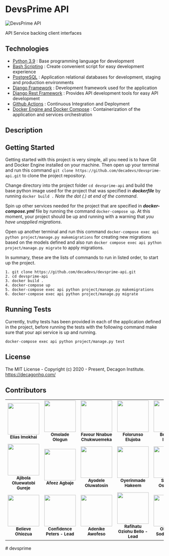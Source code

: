 # DevsPrime API

![DevsPrime API](https://github.com/decadevs/devsprime-api/actions/workflows/ci.yml/badge.svg?branch=main)

API Service backing client interfaces

## Technologies

* [Python 3.9](https://python.org) : Base programming language for development
* [Bash Scripting](https://www.codecademy.com/learn/learn-the-command-line/modules/bash-scripting) : Create convenient script for easy development experience
* [PostgreSQL](https://www.postgresql.org/) : Application relational databases for development, staging and production environments
* [Django Framework](https://www.djangoproject.com/) : Development framework used for the application
* [Django Rest Framework](https://www.django-rest-framework.org/) : Provides API development tools for easy API development
* [Github Actions](https://docs.github.com/en/free-pro-team@latest/actions) : Continuous Integration and Deployment
* [Docker Engine and Docker Compose](https://www.docker.com/) : Containerization of the application and services orchestration

## Description


## Getting Started

Getting started with this project is very simple, all you need is to have Git and Docker Engine installed on your machine. Then open up your terminal and run this command `git clone https://github.com/decadevs/devsprime-api.git` to clone the project repository.

Change directory into the project folder `cd devsprime-api` and build the base python image used for the project that was specified in ***dockerfile*** by running ` docker build . ` *Note the dot (.) at end of the command*.

Spin up other services needed for the project that are specified in ***docker-compose.yml*** file by running the command `docker-compose up`. At this moment, your project should be up and running with a warning that *you have unapplied migrations*.

Open up another terminal and run this command `docker-compose exec api python project/manage.py makemigrations` for creating new migrations based on the models defined and also run `docker compose exec api python project/manage.py migrate` to apply migrations.

In summary, these are the lists of commands to run in listed order, to start up the project.

```docker
1. git clone https://github.com/decadevs/devsprime-api.git
2. cd devsprime-api
3. docker build .
4. docker-compose up
5. docker-compose exec api python project/manage.py makemigrations
6. docker-compose exec api python project/manage.py migrate
```

## Running Tests

Currently, truthy tests has been provided in each of the application defined in the project, before running the tests with the following command make sure that your api service is up and running.

```docker
docker-compose exec api python project/manage.py test
```

## License

The MIT License - Copyright (c) 2020 - Present, Decagon Institute. https://decagonhq.com/

## Contributors

<table>
    <tr>
        <td align="center">
            <div>
                <img src="https://avatars.githubusercontent.com/u/47287618?v=4" width="100px;">
                <br /><sub><b>Elias Imokhai</b></sub>
            </div>
        </td>
        <td align="center">
            <div>
                <img src="https://avatars.githubusercontent.com/u/81363219?v=4" width="100px;">
                <br /><sub><b>Omolade Ologun</b></sub>
            </div>
        </td>
        <td align="center">
            <div>
                <img src="https://avatars.githubusercontent.com/u/81357407?v=4" width="100px;">
                <br /><sub><b>Favour Nnabue Chukwuemeka</b></sub>
            </div>
        </td>
        <td align="center">
            <div>
                <img src="https://avatars.githubusercontent.com/u/42432746?v=4" width="100px;">
                <br /><sub><b>Folorunso Elujoba</b></sub>
            </div>
        </td>
        <td align="center">
            <div>
                <img src="https://avatars.githubusercontent.com/u/76221338?v=4" width="100px;">
                <br /><sub><b>Benjamin Idewor</b></sub>
            </div>
        </td>
      </tr>
      <tr>
        <td align="center">
            <div>
                <img src="https://avatars.githubusercontent.com/u/49361680?v=4" width="100px;">
                <br /><sub><b>Ajibola Oluewatobi Gureje</b></sub>
            </div>
        </td>
        <td align="center">
            <div>
                <img src="https://avatars.githubusercontent.com/u/71507031?v=4" width="100px;">
                <br /><sub><b>Afeez Agbaje</b></sub>
            </div>
        </td>
        <td align="center">
            <div>
                <img src="https://avatars.githubusercontent.com/u/80605206?v=4" width="100px;">
                <br /><sub><b>Ayodele Oluwatosin</b></sub>
            </div>
        </td>
        <td align="center">
            <div>
                <img src="https://avatars.githubusercontent.com/u/67855565?v=4" width="100px;">
                <br /><sub><b>Oyerinmade Hakeem</b></sub>
            </div>
        </td>
        <td align="center">
            <div>
                <img src="https://avatars.githubusercontent.com/u/81101034?v=4" width="100px;">
                <br /><sub><b>Samson Osiomwan</b></sub>
            </div>
        </td>
      </tr>
      <tr>
        <td align="center">
            <div>
                <img src="https://avatars.githubusercontent.com/u/38279402?v=4" width="100px;">
                <br /><sub><b>Believe Ohiozua</b></sub>
            </div>
        </td>
        <td align="center">
            <div>
                <img src="https://avatars0.githubusercontent.com/u/59091045?s=400&v=4" width="100px;">
                <br /><sub><b>Confidence Peters - Lead</b></sub>
            </div>
        </td>
        <td align="center">
            <div>
                <img src="https://avatars0.githubusercontent.com/u/41590285?s=400&u=94012e0e2613d9dd6178beafd2507f97dab5a241&v=4" width="100px;">
                <br /><sub><b>Adenike Awofeso</b></sub>
            </div>
        </td>
        <td align="center">
            <div>
                <img src="https://avatars0.githubusercontent.com/u/61936161?s=400&v=4" width="100px;">
                <br /><sub><b>Rafihatu Oziohu Bello - Lead</b></sub>
            </div>
        </td>
        <td align="center">
            <div>
                <img src="https://avatars1.githubusercontent.com/u/49355114?s=460&u=17218f01b571cbad08912982baab6c31cc8cf004&v=4" width="100px;">
                <br /><sub><b>Olatunde Sodiq - Lead</b></sub>
            </div>
        </td>
      </tr>
</table>
# devsprime
